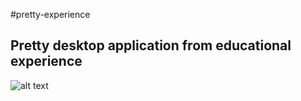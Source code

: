 #pretty-experience
## Pretty desktop application from educational experience

![alt text](descriptio_image.png)
